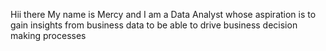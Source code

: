 Hii there
My name is Mercy and I am a Data Analyst whose aspiration is to gain insights from business data to be able to drive business decision making processes 
